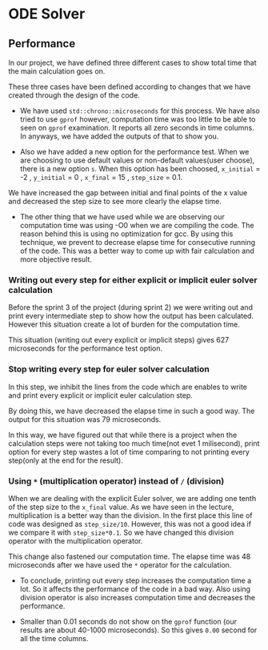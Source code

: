 # ODE Solver

## Performance

In our project, we have defined three different cases to show total time that the main calculation goes on.

These three cases have been defined according to changes that we have created through the design of the code.

- We have used `std::chrono::microseconds` for this process. We have also tried to use `gprof` 
however, computation time was too little to be able to seen on `gprof` examination. It reports all zero seconds in time columns. 
In anyways, we have added the outputs of that to show you. 

- Also we have added a new option for the performance test. When we are choosing to use default values or non-default values(user choose),
there is a new option `s`. When this option has been choosed, `x_initial` = -2 , `y_initial` = 0 , `x_final` = 15 , `step_size` = 0.1. 

We have increased the gap between initial and final points of the x value and decreased the step size to see more clearly the elapse time.

- The other thing that we have used while we are observing our computation time was using -O0 when we are compiling the code. The reason behind 
this is using no optimization for gcc. By using this technique, we prevent to decrease elapse time for consecutive running of the code. This was 
a better way to come up with fair calculation and more objective result.

### Writing out every step for either explicit or implicit euler solver calculation

Before the sprint 3 of the project (during sprint 2) we were writing out and print every intermediate step to show
how the output has been calculated. However this situation create a lot of burden for the computation time.

This situation (writing out every explicit or implicit steps) gives 627 microseconds for the performance test option.

### Stop writing every step for euler solver calculation

In this step, we inhibit the lines from the code which are enables to write and print every explicit or implicit euler calculation step.

By doing this, we have decreased the elapse time in such a good way. The output for this situation was 79 microseconds. 

In this way, we have figured out that while there is a project when the calculation steps were not taking too much time(not evet 1 milisecond),
print option for every step wastes a lot of time comparing to not printing every step(only at the end for the result).

### Using `*` (multiplication operator) instead of `/` (division)

When we are dealing with the explicit Euler solver, we are adding one tenth of the step size to the `x_final` value. As we have seen in the lecture,
multiplication is a better way than the division. In the first place this line of code was designed as `step_size/10`. However, this was not a good
idea if we compare it with `step_size*0.1`. So we have changed this division operator with the multiplication operator. 

This change also fastened our computation time. The elapse time was 48 microseconds after we have used the `*` operator for the calculation.


- To conclude, printing out every step increases the computation time a lot. So it affects the performance of the code in a bad way. Also using division 
operator is also increases computation time and decreases the performance.

- Smaller than 0.01 seconds do not show on the `gprof` function (our results are about 40-1000 microseconds). So this gives `0.00` second for all the time columns. 

